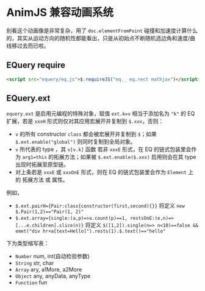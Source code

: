 # AnimJS 兼容动画系统

别看这个动画像是非常复杂，用了 `doc.elementFromPoint` 碰撞和加速度计算什么的，其实从运动方向的随机性都能看出，只是从初始点不断随机选边角和速度/曲线移过去而已啦。

## EQuery require

```html
<script src="equery/eq.js">$.requireJS("eq._ eq.rect mathjax")</script>
```

## EQuery.ext

`equery.ext` 是启用元编程的特殊对象，赋值 `ext.k=v` 相当于添加名为 `"k"` 的 EQ扩展，若是 `xxxH` 形式则仅对其应用宏展开并复制到 `$.xxx`，否则：

- `v` 的所有 constructor `class` 都会被宏展开并复制到 `$`；如果 `$.ext.enable("global")` 则同时复制到全局对象。
- `v` 所代表的 type ，其 `v[v.k]` 函数 若非 `xxxE` 形式，在 EQ 的链式包装里会作为 `arg1=this` 的拓展方法；如果被 `$.ext.enable($.xxx)` 启用则会在其 type 出现时拓展至原型链。
- 对上条若是 `xxxE` 或 `xxxOnE` 形式，则在 EQ 的链式包装里会作为 `Element` 上的 拓展方法 或 属性。

例如，

- `$.ext.pairH={Pair:class{constructor(first,second){}}` 将定义 `new $.Pair(1,2)=="Pair(1, 2)"`
- `$.ext.array={single:(a,p)=>a.count(p)==1, restsOnE:(e,n)=>[...e.children].slice(n)}` 将定义 `$([1,2]).single(n=> n<10)==false && emet("div hr+a[text=Hello]").rests(1).$.text()=="hello"`

下为类型缩写表：

- `Number` num, int(自动检验参数)
- `String` str, char
- `Array` ary, a1More, a2More
- `Object` any, anyData, anyType
- `Function` fun
